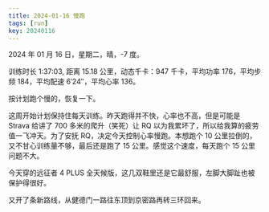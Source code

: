 ```yaml
---
title: 2024-01-16 慢跑
tags: [run]
key: 20240116
---
```


2024 年 01 月 16 日，星期二，晴，-7 度。

训练时长 1:37:03, 距离 15.18 公里，动态千卡：947 千卡，平均功率 176，平均步频 184，平均配速 6&prime;24&prime;&prime;，平均心率 136。

按计划跑个慢的，恢复一下。

<!--more-->

这周开始计划保持住每天训练。昨天跑得并不快，心率也不高，但是可能是 Strava 给讲了 700 多米的爬升（笑死）让 RQ 以为我累坏了，所以给我算的疲劳值一飞冲天。为了安抚 RQ，决定今天控制心率慢跑。本想跑个 10 公里拉倒的，又不甘心训练量不够，最后还是跑了 15 公里。感觉这个速度，每天跑个 15 公里问题不大。

今天穿的远征者 4 PLUS 全天候版，这几双鞋里还是它最舒服，左脚大脚趾也被保护得很好。

又开了条新路线，从健德门一路往东顶到京密路再转三环回来。

<div class="strava-embed-placeholder" data-embed-type="activity" data-embed-id="10566195849" data-style="standard"></div><script src="https://strava-embeds.com/embed.js"></script>
